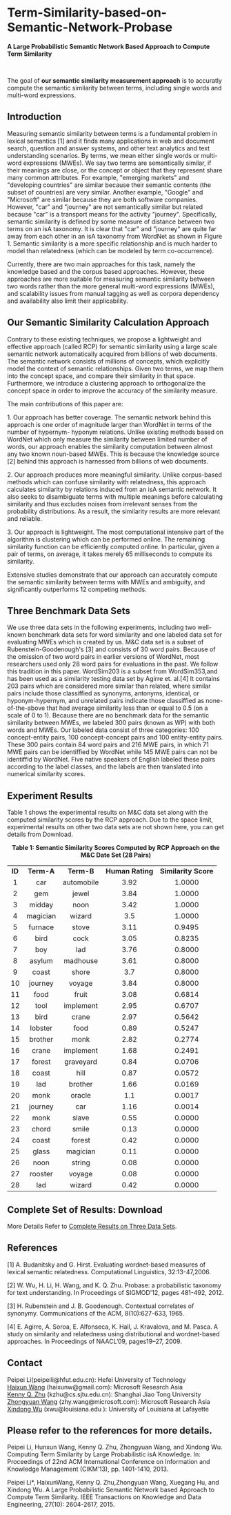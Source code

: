 # Term-Similarity-based-on-Semantic-Network-Probase

					 
<DIV id="contentArea">
<DIV class="zone" id="mainZone">
<DIV class="compositeModule_1Zone ">
<DIV class="zone">
<DIV class="title deM"><B>A Large Probabilistic Semantic Network Based
Approach to Compute Term Similarity</B>
<DIV class="cl"></DIV></DIV>
<DIV class="conM ">
<P>&nbsp;</P>
<P>The goal of <B>our semantic similarity measurement approach</B> is to accuratly compute the semantic similarity between terms, including single words and multi-word expressions.</P>
<H2>Introduction</H2>
<P>Measuring semantic similarity between terms is a fundamental problem in lexical semantics [1] and it finds many
applications in web and document search, question and answer systems, and other text analytics and text understanding scenarios. By terms, we mean either single words or
multi-word expressions (MWEs). We say two terms are semantically similar, if their meanings are close, or the concept or object that they represent share many common attributes. For example, "emerging markets" and "developing countries" are similar because their semantic contents
(the subset of countries) are very similar. Another example,
"Google" and "Microsoft" are similar because they are both
software companies. However, "car" and "journey" are not
semantically similar but related because "car" is a transport
means for the activity "journey". Specifically, semantic similarity is defined by some measure of distance between two
terms on an isA taxonomy. It is clear that "car" and "journey" are quite far away from each other in an isA taxonomy
from WordNet as shown in Figure 1. Semantic similarity is a
more specific relationship and is much harder to model than
relatedness (which can be modeled by term co-occurrence).</P>
<P>Currently, there are two main approaches for this
task, namely the knowledge based and the corpus based
approaches. However, these approaches are more suitable
for measuring semantic similarity between two words rather
than the more general multi-word expressions (MWEs), and
scalability issues from manual tagging as well as corpora dependency
and availability also limit their applicability.</P>
<H2>Our Semantic Similarity Calculation Approach</H2>
<P>Contrary
to these existing techniques, we propose a lightweight
and effective approach (called RCP) for semantic similarity using a large
scale semantic network automatically acquired from billions
of web documents. The semantic network consists of millions
of concepts, which explicitly model the context of semantic
relationships. Given two terms, we map them into the
concept space, and compare their similarity in that space.
Furthermore, we introduce a clustering approach to orthogonalize
the concept space in order to improve the accuracy of
the similarity measure. 
<P>The main contributions of this paper are:</P>
<P>
1. Our approach has better coverage. The semantic network
behind this approach is one order of magnitude
larger than WordNet in terms of the number of hypernym-
hyponym relations. Unlike existing methods based
on WordNet which only measure the similarity between
limited number of words, our approach enables
the similarity computation between almost any two
known noun-based MWEs. This is because the knowledge
source [2] behind this approach is harnessed from
billions of web documents.</P>
<P>
2. Our approach produces more meaningful similarity. Unlike
corpus-based methods which can confuse similarity
with relatedness, this approach calculates similarity
by relations induced from an isA semantic network. It
also seeks to disambiguate terms with multiple meanings
before calculating similarity and thus excludes
noises from irrelevant senses from the probability distributions.
As a result, the similarity results are more
relevant and reliable.</P>
<P>
3. Our approach is lightweight. The most computational
intensive part of the algorithm is clustering which can
be performed online. The remaining similarity function
can be efficiently computed online. In particular,
given a pair of terms, on average, it takes merely 65
milliseconds to compute its similarity.
</P>
<P>Extensive studies demonstrate that our approach can
accurately compute the semantic similarity between terms
with MWEs and ambiguity, and significantly outperforms
12 competing methods.</P>
<H2>Three Benchmark Data Sets </H2>
<P>We use three data sets in the following experiments, 
	including two well-known benchmark data sets for word similarity and one labeled 
	data set for evaluating MWEs which is created by us. M&C data set is a subset of Rubenstein-Goodenough's [3] 
	and consists of 30 word pairs. Because of the omission of two word pairs in earlier versions of WordNet, 
	most researchers used only 28 word pairs for evaluations in the past. We follow this tradition in this 
	paper. WordSim203 is a subset from WordSim353,and has been used as a similarity testing data set by Agirre
et. al.[4] It contains 203 pairs which are considered more similar than related, where similar pairs include 
	those classiffied as synonyms, antonyms, identical, or hyponym-hypernym, and unrelated pairs indicate 
	those classiffied as none-of-the-above that had average similarity less than or equal to 0.5 (on a scale 
	of 0 to 1). Because there are no benchmark data for the semantic similarity between MWEs, we labeled 300 
	pairs (known as WP) with both words and MWEs. Our labeled data consist of three categories: 100 
	concept-entity pairs, 100 concept-concept pairs and 100 entity-entity pairs. These 300 pairs contain 
	84 word pairs and 216 MWE pairs, in which 71 MWE pairs can be identiffied by WordNet while 145 MWE 
	pairs can not be identiffid by WordNet. Five native speakers of English labeled these pairs according 
	to the label classes, and the labels are then translated into numerical similarity scores.</P>
<H2>Experiment Results</H2>
<P>Table 1 shows the experimental results on M&C data set along
with the computed similarity scores by the RCP approach. Due to the space limit, experimental results on other two data sets are not shown here, you can get details from Download.
</P>
<P align=center><B>Table 1: Semantic Similarity Scores Computed by RCP Approach on the M&C Date Set (28 Pairs)</B></P>
<P>
<TABLE class=" borderColumns borderRows tableBorder" cellSpacing=0 cellPadding=0 width=700 align=center>
<TBODY>
<TR><TD ALIGN="center" ><B>ID</B></TD><TD ALIGN="center" ><B>Term-A</B></TD><TD ALIGN="center" ><B>Term-B</B></TD><TD ALIGN="center" ><B>Human Rating</B></TD><TD ALIGN="center" ><B>Similarity Score</B></TD></TR>
<TR><TD ALIGN="center" >1</TD><TD ALIGN="center" >car</TD><TD ALIGN="center" >automobile</TD><TD ALIGN="center" >3.92</TD><TD ALIGN="center" >1.0000</TD></TR>
<TR><TD ALIGN="center" >2</TD><TD ALIGN="center" >gem</TD><TD ALIGN="center" >jewel</TD><TD ALIGN="center" >3.84</TD><TD ALIGN="center" >1.0000</TD></TR>
<TR><TD ALIGN="center" >3</TD><TD ALIGN="center" >midday</TD><TD ALIGN="center" >noon</TD><TD ALIGN="center" >3.42</TD><TD ALIGN="center" >1.0000</TD></TR>
<TR><TD ALIGN="center" >4</TD><TD ALIGN="center" >magician</TD><TD ALIGN="center" >wizard</TD><TD ALIGN="center" >3.5</TD><TD ALIGN="center" >1.0000</TD></TR>
<TR><TD ALIGN="center" >5</TD><TD ALIGN="center" >furnace</TD><TD ALIGN="center" >stove</TD><TD ALIGN="center" >3.11</TD><TD ALIGN="center" >0.9495</TD></TR>
<TR><TD ALIGN="center" >6</TD><TD ALIGN="center" >bird</TD><TD ALIGN="center" >cock</TD><TD ALIGN="center" >3.05</TD><TD ALIGN="center" >0.8235</TD></TR>
<TR><TD ALIGN="center" >7</TD><TD ALIGN="center" >boy</TD><TD ALIGN="center" >lad</TD><TD ALIGN="center" >3.76</TD><TD ALIGN="center" >0.8000</TD></TR>
<TR><TD ALIGN="center" >8</TD><TD ALIGN="center" >asylum</TD><TD ALIGN="center" >madhouse</TD><TD ALIGN="center" >3.61</TD><TD ALIGN="center" >0.8000</TD></TR>
<TR><TD ALIGN="center" >9</TD><TD ALIGN="center" >coast</TD><TD ALIGN="center" >shore</TD><TD ALIGN="center" >3.7</TD><TD ALIGN="center" >0.8000</TD></TR>
<TR><TD ALIGN="center" >10</TD><TD ALIGN="center" >journey</TD><TD ALIGN="center" >voyage</TD><TD ALIGN="center" >3.84</TD><TD ALIGN="center" >0.8000</TD></TR>
<TR><TD ALIGN="center" >11</TD><TD ALIGN="center" >food</TD><TD ALIGN="center" >fruit</TD><TD ALIGN="center" >3.08</TD><TD ALIGN="center" >0.6814</TD></TR>
<TR><TD ALIGN="center" >12</TD><TD ALIGN="center" >tool</TD><TD ALIGN="center" >implement</TD><TD ALIGN="center" >2.95</TD><TD ALIGN="center" >0.6707</TD></TR>
<TR><TD ALIGN="center" >13</TD><TD ALIGN="center" >bird</TD><TD ALIGN="center" >crane</TD><TD ALIGN="center" >2.97</TD><TD ALIGN="center" >0.5642</TD></TR>
<TR><TD ALIGN="center" >14</TD><TD ALIGN="center" >lobster</TD><TD ALIGN="center" >food</TD><TD ALIGN="center" >0.89</TD><TD ALIGN="center" >0.5247</TD></TR>
<TR><TD ALIGN="center" >15</TD><TD ALIGN="center" >brother</TD><TD ALIGN="center" >monk</TD><TD ALIGN="center" >2.82</TD><TD ALIGN="center" >0.2774</TD></TR>
<TR><TD ALIGN="center" >16</TD><TD ALIGN="center" >crane</TD><TD ALIGN="center" >implement</TD><TD ALIGN="center" >1.68</TD><TD ALIGN="center" >0.2491</TD></TR>
<TR><TD ALIGN="center" >17</TD><TD ALIGN="center" >forest</TD><TD ALIGN="center" >graveyard</TD><TD ALIGN="center" >0.84</TD><TD ALIGN="center" >0.0706</TD></TR>
<TR><TD ALIGN="center" >18</TD><TD ALIGN="center" >coast</TD><TD ALIGN="center" >hill</TD><TD ALIGN="center" >0.87</TD><TD ALIGN="center" >0.0572</TD></TR>
<TR><TD ALIGN="center" >19</TD><TD ALIGN="center" >lad</TD><TD ALIGN="center" >brother</TD><TD ALIGN="center" >1.66</TD><TD ALIGN="center" >0.0169</TD></TR>
<TR><TD ALIGN="center" >20</TD><TD ALIGN="center" >monk</TD><TD ALIGN="center" >oracle</TD><TD ALIGN="center" >1.1</TD><TD ALIGN="center" >0.0017</TD></TR>
<TR><TD ALIGN="center" >21</TD><TD ALIGN="center" >journey</TD><TD ALIGN="center" >car</TD><TD ALIGN="center" >1.16</TD><TD ALIGN="center" >0.0014</TD></TR>
<TR><TD ALIGN="center" >22</TD><TD ALIGN="center" >monk</TD><TD ALIGN="center" >slave</TD><TD ALIGN="center" >0.55</TD><TD ALIGN="center" >0.0000</TD></TR>
<TR><TD ALIGN="center" >23</TD><TD ALIGN="center" >chord</TD><TD ALIGN="center" >smile</TD><TD ALIGN="center" >0.13</TD><TD ALIGN="center" >0.0000</TD></TR>
<TR><TD ALIGN="center" >24</TD><TD ALIGN="center" >coast</TD><TD ALIGN="center" >forest</TD><TD ALIGN="center" >0.42</TD><TD ALIGN="center" >0.0000</TD></TR>
<TR><TD ALIGN="center" >25</TD><TD ALIGN="center" >glass</TD><TD ALIGN="center" >magician</TD><TD ALIGN="center" >0.11</TD><TD ALIGN="center" >0.0000</TD></TR>
<TR><TD ALIGN="center" >26</TD><TD ALIGN="center" >noon</TD><TD ALIGN="center" >string</TD><TD ALIGN="center" >0.08</TD><TD ALIGN="center" >0.0000</TD></TR>
<TR><TD ALIGN="center" >27</TD><TD ALIGN="center" >rooster</TD><TD ALIGN="center" >voyage</TD><TD ALIGN="center" >0.08</TD><TD ALIGN="center" >0.0000</TD></TR>
<TR><TD ALIGN="center" >28</TD><TD ALIGN="center" >lad</TD><TD ALIGN="center" >wizard</TD><TD ALIGN="center" >0.42</TD><TD ALIGN="center" >0.0000</TD></TR>
</TBODY></TABLE></P>
	 <div style="clear:both;"></div>
        <div class="conM "><H2>Complete Set of Results: Download</H2>
<P>More Details Refer to <A href="http://adapt.seiee.sjtu.edu.cn/similarity/SimCompleteResults.pdf" target=_new onClick="stc(this, 26)"> Complete Results on Three Data Sets</A>.</P></div>
        <div style="clear:both;"></div>
<div class="conM "><H2>References</H2>
<P>[1] A. Budanitsky and G. Hirst. Evaluating wordnet-based measures of lexical semantic relatedness. Computational Linguistics, 32:13-47,2006.</P>
<P>[2] W. Wu, H. Li, H. Wang, and K. Q. Zhu. Probase: a probabilistic taxonomy for text understanding. In Proceedings of SIGMOD'12, pages 481-492, 2012.</P>
<P>[3] H. Rubenstein and J. B. Goodenough. Contextual correlates of synonymy. Communications of the ACM, 8(10):627-633, 1965.</P>
<P>[4] E. Agirre, A. Soroa, E. Alfonseca, K. Hall, J. Kravalova, and M. Pasca. A study on similarity and relatedness using distributional and wordnet-based approaches. In Proceedings of NAACL’09, pages19–27, 2009.</P>
</div>
        <div class="conM "><H2>Contact</H2>
<P>Peipei Li(peipeili@hfut.edu.cn): Hefei University of Technology<BR><A style="ZOOM: 1" title="" href="/en-us/people/haixunw/" target=_new alt onClick="stc(this, 30)">Haixun Wang</A> (haixunw@gmail.com): Microsoft Research Asia<BR><A style="ZOOM: 1" title="" href="http://www.cs.sjtu.edu.cn/~kzhu/" target=_new alt onClick="stc(this, 29)">Kenny Q. Zhu</A> (kzhu@cs.sjtu.edu.cn): Shanghai Jiao Tong University<BR><A href="/en-us/people/zhowang/" target=_new onClick="stc(this, 28)">Zhongyuan Wang</A> (zhy.wang@microsoft.com): Microsoft Research Asia<BR><A style="ZOOM: 1" title="" href="http://www.cs.uvm.edu/~xwu/home.html" target=_new alt onClick="stc(this, 30)">Xindong Wu</A> (xwu@louisiana.edu ): University of Louisiana at Lafayette</P>
<H2>Please refer to the references for more details.</H2>
<P>Peipei Li, Hunxun Wang, Kenny Q. Zhu, Zhongyuan Wang, and Xindong Wu. Computing Term Similarity by Large Probabilistic isA Knowledge. In: Proceedings of 22nd ACM International Conference on Information and Knowledge Management (CIKM’13), pp. 1401-1410, 2013.</P>
<P>Peipei Li*, HaixunWang, Kenny Q. Zhu,Zhongyuan Wang, Xuegang Hu, and Xindong Wu. A Large Probabilistic Semantic Network based Approach to Compute Term Similarity. IEEE Transactions on Knowledge and Data Engineering, 27(10): 2604-2617, 2015.</P>
</BODY></HTML>
